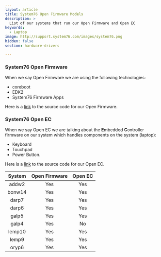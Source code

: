```yaml
---
layout: article
title: System76 Open Firmware Models
description: >
  List of our systems that run our Open Firmware and Open EC
keywords:
  - Laptop
image: http://support.system76.com/images/system76.png
hidden: false
section: hardware-drivers

---
```


### System76 Open Firmware 

When we say Open Firmware we are using the following technologies:

- coreboot
- EDK2
- System76 Firmware Apps

Here is a [link](https://github.com/system76/firmware-open) to the source code for our Open Firmware.

### System76 Open EC

When we say Open EC we are talking about the <b>E</b>mbedded <b>C</b>ontroller firmware on our system which handles components on the system (laptop):

- Keyboard
- Touchpad 
- Power Button.

Here is a [link](https://github.com/system76/ec) to the source code for our Open EC.

| System | Open Firmware | Open EC |
|:------:|:-------------:|:-------:| 
| addw2  | Yes           | Yes     |
| bonw14 | Yes           | Yes     |
| darp7  | Yes           | Yes     |
| darp6  | Yes           | Yes     |
| galp5  | Yes           | Yes     |
| galp4  | Yes           | No      |
| lemp10 | Yes           | Yes     |
| lemp9  | Yes           | Yes     |
| oryp6  | Yes           | Yes     |
